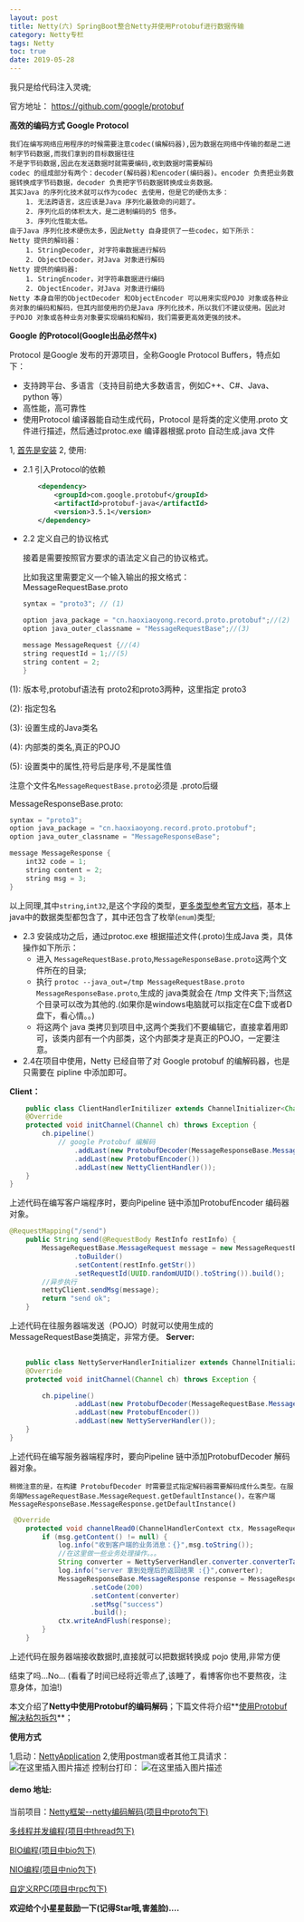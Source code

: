 ```yaml
---
layout: post
title: Netty(六) SpringBoot整合Netty并使用Protobuf进行数据传输
category: Netty专栏
tags: Netty
toc: true
date: 2019-05-28
---
```



我只是给代码注入灵魂;

官方地址： https://github.com/google/protobuf

**高效的编码方式 Google Protocol**
	
	我们在编写网络应用程序的时候需要注意codec(编解码器),因为数据在网络中传输的都是二进制字节码数据,而我们拿到的目标数据往往
    不是字节码数据,因此在发送数据时就需要编码,收到数据时需要解码
    codec 的组成部分有两个：decoder(解码器)和encoder(编码器)。encoder 负责把业务数据转换成字节码数据，decoder 负责把字节码数据转换成业务数据。
    其实Java 的序列化技术就可以作为codec 去使用，但是它的硬伤太多：
        1. 无法跨语言，这应该是Java 序列化最致命的问题了。
        2. 序列化后的体积太大，是二进制编码的5 倍多。
        3. 序列化性能太低。
    由于Java 序列化技术硬伤太多，因此Netty 自身提供了一些codec，如下所示：
    Netty 提供的解码器：
        1. StringDecoder, 对字符串数据进行解码
        2. ObjectDecoder，对Java 对象进行解码
    Netty 提供的编码器:
        1. StringEncoder，对字符串数据进行编码
        2. ObjectEncoder，对Java 对象进行编码
    Netty 本身自带的ObjectDecoder 和ObjectEncoder 可以用来实现POJO 对象或各种业务对象的编码和解码，但其内部使用的仍是Java 序列化技术，所以我们不建议使用。因此对
    于POJO 对象或各种业务对象要实现编码和解码，我们需要更高效更强的技术。 
    
**Google 的Protocol(Google出品必然牛x)**  

Protocol 是Google 发布的开源项目，全称Google Protocol Buffers，特点如下：
* 支持跨平台、多语言（支持目前绝大多数语言，例如C++、C#、Java、python 等）
* 高性能，高可靠性
* 使用Protocol 编译器能自动生成代码，Protocol 是将类的定义使用.proto 文件进行描述，然后通过protoc.exe 编译器根据.proto 自动生成.java 文件

1, <a href="https://github.com/haoxiaoyong1014/recording/blob/master/md/proto.md">首先是安装</a>
2, 使用:

   * 2.1 引入Protocol的依赖
 ```xml
        <dependency>
            <groupId>com.google.protobuf</groupId>
            <artifactId>protobuf-java</artifactId>
            <version>3.5.1</version>
        </dependency>
```

* 2.2 定义自己的协议格式
   
  接着是需要按照官方要求的语法定义自己的协议格式。

  比如我这里需要定义一个输入输出的报文格式：
 MessageRequestBase.proto
 
	```java
	syntax = "proto3"; // (1)

	option java_package = "cn.haoxiaoyong.record.proto.protobuf";//(2)
	option java_outer_classname = "MessageRequestBase";//(3)

	message MessageRequest {//(4)
    string requestId = 1;//(5)
    string content = 2;
	}
	```
(1): 版本号,protobuf语法有 proto2和proto3两种，这里指定 proto3

 (2): 指定包名  

 (3): 设置生成的Java类名  
 
 (4): 内部类的类名,真正的POJO
 
 (5): 设置类中的属性,符号后是序号,不是属性值 


注意个文件名`MessageRequestBase.proto`必须是 .proto后缀

MessageResponseBase.proto:
```java
syntax = "proto3";
option java_package = "cn.haoxiaoyong.record.proto.protobuf";
option java_outer_classname = "MessageResponseBase";

message MessageResponse {
    int32 code = 1;
    string content = 2;
    string msg = 3;
}
```
以上同理,其中`string`,`int32`,是这个字段的类型，[更多类型参考官方文档](https://developers.google.com/protocol-buffers/docs/javatutorial)，基本上java中的数据类型都包含了，其中还包含了枚举(`enum`)类型;

* 2.3 安装成功之后，通过protoc.exe 根据描述文件(.proto)生成Java 类，具体操作如下所示：
	* 进入 `MessageRequestBase.proto`,`MessageResponseBase.proto`这两个文件所在的目录;
    * 执行 `protoc --java_out=/tmp MessageRequestBase.proto MessageResponseBase.proto`,生成的 java类就会在 /tmp 文件夹下;当然这个目录可以改为其他的.(如果你是windows电脑就可以指定在C盘下或者D盘下，看心情。。)
    * 将这两个 java 类拷贝到项目中,这两个类我们不要编辑它，直接拿着用即可，该类内部有一个内部类，这个内部类才是真正的POJO，一定要注意。
* 2.4在项目中使用，Netty 已经自带了对 Google protobuf 的编解码器，也是只需要在 pipline 中添加即可。

**Client：**
```java
	public class ClientHandlerInitilizer extends ChannelInitializer<Channel> {
    @Override
    protected void initChannel(Channel ch) throws Exception {
        ch.pipeline()
        	// google Protobuf 编解码
                .addLast(new ProtobufDecoder(MessageResponseBase.MessageResponse.getDefaultInstance()))
                .addLast(new ProtobufEncoder())
                .addLast(new NettyClientHandler());
    }
}
```
上述代码在编写客户端程序时，要向Pipeline 链中添加ProtobufEncoder 编码器对象。
```java
@RequestMapping("/send")
    public String send(@RequestBody RestInfo restInfo) {
        MessageRequestBase.MessageRequest message = new MessageRequestBase.MessageRequest()
                .toBuilder()
                .setContent(restInfo.getStr())
                .setRequestId(UUID.randomUUID().toString()).build();
        //异步执行
        nettyClient.sendMsg(message);
        return "send ok";
    }
```
上述代码在往服务器端发送（POJO）时就可以使用生成的MessageRequestBase类搞定，非常方便。
**Server:**
	
```java
	
	public class NettyServerHandlerInitializer extends ChannelInitializer<Channel> {
    @Override
    protected void initChannel(Channel ch) throws Exception {

        ch.pipeline()
                .addLast(new ProtobufDecoder(MessageRequestBase.MessageRequest.getDefaultInstance()))
                .addLast(new ProtobufEncoder())
                .addLast(new NettyServerHandler());
    }
}
```
上述代码在编写服务器端程序时，要向Pipeline 链中添加ProtobufDecoder 解码器对象。
	
`稍微注意的是，在构建 ProtobufDecoder 时需要显式指定解码器需要解码成什么类型。在服务端MessageRequestBase.MessageRequest.getDefaultInstance()，在客户端MessageResponseBase.MessageResponse.getDefaultInstance()`

```java
 @Override
    protected void channelRead0(ChannelHandlerContext ctx, MessageRequestBase.MessageRequest msg) throws Exception {
        if (msg.getContent() != null) {
            log.info("收到客户端的业务消息：{}",msg.toString());
            //在这里做一些业务处理操作。。。
            String converter = NettyServerHandler.converter.converterTask(msg);
            log.info("server 拿到处理后的返回结果 :{}",converter);
            MessageResponseBase.MessageResponse response = MessageResponseBase.MessageResponse.newBuilder()
                    .setCode(200)
                    .setContent(converter)
                    .setMsg("success")
                    .build();
            ctx.writeAndFlush(response);
        }
    }
```
上述代码在服务器端接收数据时,直接就可以把数据转换成 pojo 使用,非常方便

结束了吗...No... (看看了时间已经将近零点了,该睡了，看博客你也不要熬夜，注意身体，加油!) 

 本文介绍了**Netty中使用Protobuf的编码解码**；下篇文件将介绍**[使用Protobuf解决粘包拆包](https://blog.csdn.net/haoxiaoyong1014/article/details/90613217)**；

 **使用方式**
 
1,启动：<a href="https://github.com/haoxiaoyong1014/recording/blob/master/src/main/java/cn/haoxiaoyong/record/proto/NettyApplication.java">NettyApplication</a>
2,使用postman或者其他工具请求：
![在这里插入图片描述](/images/19/05/16.png)
控制台打印：
![在这里插入图片描述](/images/19/05/17.png)
#### demo 地址:
当前项目：<a href="https://github.com/haoxiaoyong1014/recording">Netty框架--netty编码解码(项目中proto包下)</a>


<a href="https://github.com/haoxiaoyong1014/recording">多线程并发编程(项目中thread包下)</a>

<a href="https://github.com/haoxiaoyong1014/recording">BIO编程(项目中bio包下)</a>

<a href="https://github.com/haoxiaoyong1014/recording">NIO编程(项目中nio包下)</a>

<a href="https://github.com/haoxiaoyong1014/recording">自定义RPC(项目中rpc包下)</a>

**欢迎给个小星星鼓励一下(记得Star哦,害羞脸)....**


